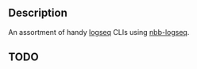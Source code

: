 ## Description

An assortment of handy [logseq](https://github.com/logseq/logseq) CLIs using
[nbb-logseq](https://github.com/logseq/nbb-logseq).

## TODO
